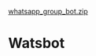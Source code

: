 [whatsapp_group_bot.zip](https://github.com/user-attachments/files/19940031/whatsapp_group_bot.zip)
# Watsbot

